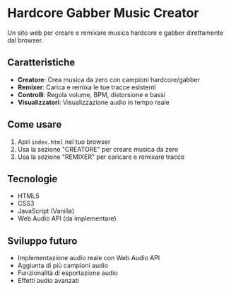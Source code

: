 # Hardcore Gabber Music Creator

Un sito web per creare e remixare musica hardcore e gabber direttamente dal browser.

## Caratteristiche

- **Creatore**: Crea musica da zero con campioni hardcore/gabber
- **Remixer**: Carica e remixa le tue tracce esistenti
- **Controlli**: Regola volume, BPM, distorsione e bassi
- **Visualizzatori**: Visualizzazione audio in tempo reale

## Come usare

1. Apri `index.html` nel tuo browser
2. Usa la sezione "CREATORE" per creare musica da zero
3. Usa la sezione "REMIXER" per caricare e remixare tracce

## Tecnologie

- HTML5
- CSS3
- JavaScript (Vanilla)
- Web Audio API (da implementare)

## Sviluppo futuro

- Implementazione audio reale con Web Audio API
- Aggiunta di più campioni audio
- Funzionalità di esportazione audio
- Effetti audio avanzati
